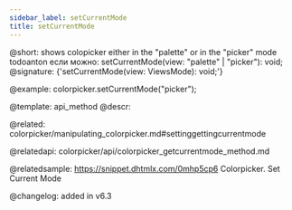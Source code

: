 ```yaml
---
sidebar_label: setCurrentMode
title: setCurrentMode
---          
```


@short: shows colopicker either in the "palette" or in the "picker" mode
todoanton если можно: setCurrentMode(view: "palette" | "picker"): void;
@signature: {'setCurrentMode(view: ViewsMode): void;'}

@example:
colorpicker.setCurrentMode("picker");


@template: api_method
@descr:

@related: colorpicker/manipulating_colorpicker.md#settinggettingcurrentmode

@relatedapi:
colorpicker/api/colorpicker_getcurrentmode_method.md

@relatedsample:
https://snippet.dhtmlx.com/0mhp5cp6	Colorpicker. Set Current Mode

@changelog:
added in v6.3

